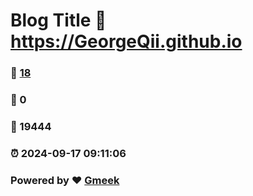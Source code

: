 # Blog Title :link: https://GeorgeQii.github.io 
### :page_facing_up: [18](https://GeorgeQii.github.io/tag.html) 
### :speech_balloon: 0 
### :hibiscus: 19444 
### :alarm_clock: 2024-09-17 09:11:06 
### Powered by :heart: [Gmeek](https://github.com/Meekdai/Gmeek)
